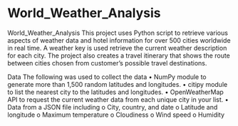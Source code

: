 # World_Weather_Analysis

World_Weather_Analysis
This project uses Python script to retrieve various aspects of weather data and hotel information for over 500 cities worldwide in real time. A weather  key is used retrieve the current weather description for each city. The project also creates a travel itinerary that shows the route between cities chosen from customer’s possible travel destinations. 

Data
The following was used to collect the data
•	NumPy module to generate more than 1,500 random latitudes and longitudes.
•	citipy module to list the nearest city to the latitudes and longitudes.
•	OpenWeatherMap API to request the current weather data from each unique city in your list.
•	Data from a JSON file including
o	City, country, and date
o	Latitude and longitude
o	Maximum temperature
o	Cloudiness
o	Wind speed
o	Humidity
